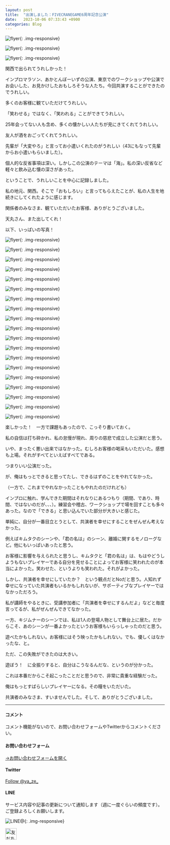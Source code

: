 ```yaml
---
layout: post
title:  "出演しました：FIVECRANEGAME6周年記念公演"
date:   2023-10-06 07:33:43 +0900
categories: Blog
---
```


![flyer]({{site.baseurl}}/img/20231006_01.jpg){: .img-responsive}

![flyer]({{site.baseurl}}/img/20231006_02.jpg){: .img-responsive}

![flyer]({{site.baseurl}}/img/20231006_03.jpg){: .img-responsive}

関西で出られてうれしかった！

インプロマラソン、あかとんぼーいずの公演、東京でのワークショップや公演でお会いした、お見かけしたおもしろそうな人たち。今回共演することができたのでうれしい。

多くのお客様に観ていただけてうれしい。

「笑わせる」ではなく、「笑われる」ことができてうれしい。

25年会ってない人も含め、多くの懐かしい人たちが見にきてくれてうれしい。

友人が酒をおごってくれてうれしい。

先輩が「大変やろ」と言ってお小遣いくれたのがうれしい（43にもなって先輩からお小遣いもらいました）。

個人的な反省事項は深い。しかしこの公演のテーマは「海」。私の深い反省など軽々と飲み込む懐の深さがあった。

ということで、うれしいことを中心に記録しました。

私の地元、関西。そこで「おもしろい」と言ってもらえたことが、私の人生を地続きにしてくれたように感じます。

関係者のみなさま、観ていただいたお客様、ありがとうございました。

天丸さん、また出してくれ！

以下、いっぱいの写真！


![flyer]({{site.baseurl}}/img/20231006_04.jpg){: .img-responsive}

![flyer]({{site.baseurl}}/img/20231006_05.jpg){: .img-responsive}

![flyer]({{site.baseurl}}/img/20231006_06.jpg){: .img-responsive}

![flyer]({{site.baseurl}}/img/20231006_07.jpg){: .img-responsive}

![flyer]({{site.baseurl}}/img/20231006_08.jpg){: .img-responsive}

![flyer]({{site.baseurl}}/img/20231006_09.jpg){: .img-responsive}

![flyer]({{site.baseurl}}/img/20231006_10.jpg){: .img-responsive}

![flyer]({{site.baseurl}}/img/20231006_11.jpg){: .img-responsive}

![flyer]({{site.baseurl}}/img/20231006_12.jpg){: .img-responsive}

![flyer]({{site.baseurl}}/img/20231006_13.jpg){: .img-responsive}

![flyer]({{site.baseurl}}/img/20231006_14.jpg){: .img-responsive}

![flyer]({{site.baseurl}}/img/20231006_15.jpg){: .img-responsive}

![flyer]({{site.baseurl}}/img/20231006_16.jpg){: .img-responsive}

![flyer]({{site.baseurl}}/img/20231006_17.jpg){: .img-responsive}

![flyer]({{site.baseurl}}/img/20231006_18.jpg){: .img-responsive}

![flyer]({{site.baseurl}}/img/20231006_19.jpg){: .img-responsive}

![flyer]({{site.baseurl}}/img/20231006_20.jpg){: .img-responsive}

![flyer]({{site.baseurl}}/img/20231006_21.jpg){: .img-responsive}

![flyer]({{site.baseurl}}/img/20231006_22.jpg){: .img-responsive}


楽しかった！　一方で課題もあったので、こっそり書いておく。

私の自信は打ち砕かれ、私の怠慢が現れ、周りの慈悲で成立した公演だと思う。

いや、まったく悪い出来ではなかった。むしろお客様の喝采もいただいた。感想も上場。それがすべてといえばすべてである。

つまりいい公演だった。

が、俺はもっとできると思ってたし、できるはずのことをやれてなかった。

（一方で、これまでやれなかったこともやれたのだけれども）

インプロに触れ、学んできた期間はそれなりにあるつもり（期間、であり、時間、ではないのだが、、、）。練習会や稽古、ワークショップで場を回すことも多々あった。なので「できる」と思い込んでいた部分が大きいと感じた。

単純に、自分が一番目立とうとして、共演者を幸せにすることをぜんぜん考えなかった。

例えばキムタクのシーンや、「君の名は」のシーン、離婚に関するモノローグなど。他にもいっぱいあったと思う。

お客様に影響を与えられたと思うし、キムタクと「君の名は」は、もはやどうしようもないプレイヤーである自分を見せることによってお客様に笑われたのが本当によかった。笑わせた、というよりも笑われた。それがよかった。

しかし、共演者を幸せにしていたか？　という観点だとNoだと思う。人知れず幸せになっていた共演者もいるかもしれないが、サポーティブなプレイヤーではなかっただろう。

私が講師をやるときに、受講参加者に「共演者を幸せにするんだよ」などと毎度言ってるが、私がぜんぜんできてなかった。

一方、キジムナーのシーンでは、私は1人の登場人物として舞台上に居た。だからこそ、あのシーンが一番よかったというお客様もいらっしゃったのだと思う。

遊べたかもしれない。お客様にはそう映ったかもしれない。でも、優しくはなかったな、と。

ただ、この失敗ができたのは大きい。

遊ぼう！　に全振りすると、自分はこうなるんだな、というのが分かった。

これは本番だからこそ起こったことだと思うので、非常に貴重な経験だった。

俺はもっとすばらしいプレイヤーになる。その糧をいただいた。

共演者のみなさま、すいませんでした。そして、ありがとうございました。




---
#### コメント
コメント機能がないので、お問い合わせフォームやTwitterからコメントください。

#### お問い合わせフォーム
[→お問い合わせフォームを開く]({{site.baseurl}}/docs/contact/)

#### Twitter

<a href="https://twitter.com/ya_ze_?ref_src=twsrc%5Etfw" class="twitter-follow-button" data-show-count="false">Follow @ya_ze_</a><script async src="https://platform.twitter.com/widgets.js" charset="utf-8"></script>


#### LINE

サービス内容や記事の更新について通知します（週に一度ぐらいの頻度です）。
ご登録よろしくお願いします。

![LINE@]({{site.baseurl}}/img/lineat.png){: .img-responsive}

<a href="https://line.me/R/ti/p/%40tqt3140x"><img height="36" border="0" alt="友だち追加" src="https://scdn.line-apps.com/n/line_add_friends/btn/ja.png"></a>
